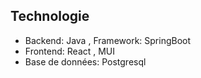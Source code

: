 ## Technologie
- Backend: Java , Framework: SpringBoot
- Frontend: React , MUI
- Base de données: Postgresql